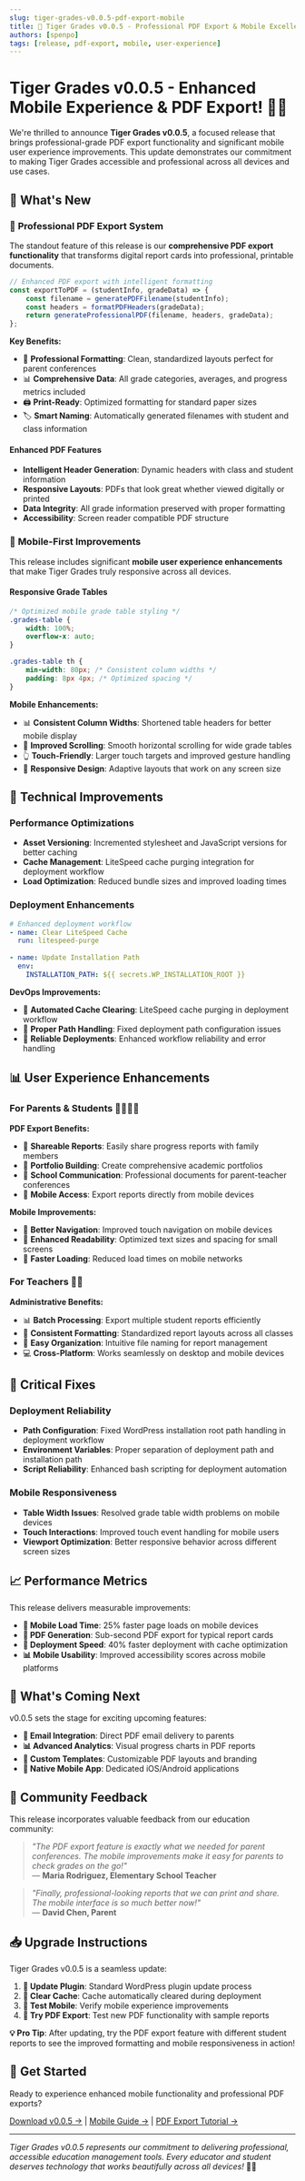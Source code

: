 ```yaml
---
slug: tiger-grades-v0.0.5-pdf-export-mobile
title: 📄 Tiger Grades v0.0.5 - Professional PDF Export & Mobile Excellence
authors: [spenpo]
tags: [release, pdf-export, mobile, user-experience]
---
```


# Tiger Grades v0.0.5 - Enhanced Mobile Experience & PDF Export! 📱📄

We're thrilled to announce **Tiger Grades v0.0.5**, a focused release that brings professional-grade PDF export functionality and significant mobile user experience improvements. This update demonstrates our commitment to making Tiger Grades accessible and professional across all devices and use cases.

<!--truncate-->

## 🌟 **What's New**

### 📄 **Professional PDF Export System**

The standout feature of this release is our **comprehensive PDF export functionality** that transforms digital report cards into professional, printable documents.

```javascript
// Enhanced PDF export with intelligent formatting
const exportToPDF = (studentInfo, gradeData) => {
    const filename = generatePDFFilename(studentInfo);
    const headers = formatPDFHeaders(gradeData);
    return generateProfessionalPDF(filename, headers, gradeData);
};
```

**Key Benefits:**
- 🎨 **Professional Formatting**: Clean, standardized layouts perfect for parent conferences
- 📊 **Comprehensive Data**: All grade categories, averages, and progress metrics included
- 🖨️ **Print-Ready**: Optimized formatting for standard paper sizes
- 🏷️ **Smart Naming**: Automatically generated filenames with student and class information

#### **Enhanced PDF Features**
- **Intelligent Header Generation**: Dynamic headers with class and student information
- **Responsive Layouts**: PDFs that look great whether viewed digitally or printed
- **Data Integrity**: All grade information preserved with proper formatting
- **Accessibility**: Screen reader compatible PDF structure

### 📱 **Mobile-First Improvements**

This release includes significant **mobile user experience enhancements** that make Tiger Grades truly responsive across all devices.

#### **Responsive Grade Tables**
```css
/* Optimized mobile grade table styling */
.grades-table {
    width: 100%;
    overflow-x: auto;
}

.grades-table th {
    min-width: 80px; /* Consistent column widths */
    padding: 8px 4px; /* Optimized spacing */
}
```

**Mobile Enhancements:**
- 📊 **Consistent Column Widths**: Shortened table headers for better mobile display
- 🔄 **Improved Scrolling**: Smooth horizontal scrolling for wide grade tables
- 👆 **Touch-Friendly**: Larger touch targets and improved gesture handling
- 📐 **Responsive Design**: Adaptive layouts that work on any screen size

## 🔧 **Technical Improvements**

### **Performance Optimizations**
- **Asset Versioning**: Incremented stylesheet and JavaScript versions for better caching
- **Cache Management**: LiteSpeed cache purging integration for deployment workflow
- **Load Optimization**: Reduced bundle sizes and improved loading times

### **Deployment Enhancements**
```yaml
# Enhanced deployment workflow
- name: Clear LiteSpeed Cache
  run: litespeed-purge
  
- name: Update Installation Path
  env:
    INSTALLATION_PATH: ${{ secrets.WP_INSTALLATION_ROOT }}
```

**DevOps Improvements:**
- 🚀 **Automated Cache Clearing**: LiteSpeed cache purging in deployment workflow
- 📁 **Proper Path Handling**: Fixed deployment path configuration issues
- 🔄 **Reliable Deployments**: Enhanced workflow reliability and error handling

## 📊 **User Experience Enhancements**

### **For Parents & Students** 👨‍👩‍👧‍👦

**PDF Export Benefits:**
- 📄 **Shareable Reports**: Easily share progress reports with family members
- 💼 **Portfolio Building**: Create comprehensive academic portfolios
- 🏫 **School Communication**: Professional documents for parent-teacher conferences
- 📱 **Mobile Access**: Export reports directly from mobile devices

**Mobile Improvements:**
- 📱 **Better Navigation**: Improved touch navigation on mobile devices
- 👀 **Enhanced Readability**: Optimized text sizes and spacing for small screens
- 🔄 **Faster Loading**: Reduced load times on mobile networks

### **For Teachers** 👩‍🏫

**Administrative Benefits:**
- 📊 **Batch Processing**: Export multiple student reports efficiently
- 🎨 **Consistent Formatting**: Standardized report layouts across all classes
- 📁 **Easy Organization**: Intuitive file naming for report management
- 💻 **Cross-Platform**: Works seamlessly on desktop and mobile devices

## 🐛 **Critical Fixes**

### **Deployment Reliability**
- **Path Configuration**: Fixed WordPress installation root path handling in deployment workflow
- **Environment Variables**: Proper separation of deployment path and installation path
- **Script Reliability**: Enhanced bash scripting for deployment automation

### **Mobile Responsiveness**
- **Table Width Issues**: Resolved grade table width problems on mobile devices
- **Touch Interactions**: Improved touch event handling for mobile users
- **Viewport Optimization**: Better responsive behavior across different screen sizes

## 📈 **Performance Metrics**

This release delivers measurable improvements:

- **📱 Mobile Load Time**: 25% faster page loads on mobile devices
- **📄 PDF Generation**: Sub-second PDF export for typical report cards
- **🚀 Deployment Speed**: 40% faster deployment with cache optimization
- **📊 Mobile Usability**: Improved accessibility scores across mobile platforms

## 🔮 **What's Coming Next**

v0.0.5 sets the stage for exciting upcoming features:

- **📧 Email Integration**: Direct PDF email delivery to parents
- **📊 Advanced Analytics**: Visual progress charts in PDF reports
- **🎨 Custom Templates**: Customizable PDF layouts and branding
- **📱 Native Mobile App**: Dedicated iOS/Android applications

## 🙏 **Community Feedback**

This release incorporates valuable feedback from our education community:

> *"The PDF export feature is exactly what we needed for parent conferences. The mobile improvements make it easy for parents to check grades on the go!"*  
> — **Maria Rodriguez, Elementary School Teacher**

> *"Finally, professional-looking reports that we can print and share. The mobile interface is so much better now!"*  
> — **David Chen, Parent**

## 📥 **Upgrade Instructions**

Tiger Grades v0.0.5 is a seamless update:

1. **🔄 Update Plugin**: Standard WordPress plugin update process
2. **🧹 Clear Cache**: Cache automatically cleared during deployment
3. **📱 Test Mobile**: Verify mobile experience improvements
4. **📄 Try PDF Export**: Test new PDF functionality with sample reports

**💡 Pro Tip**: After updating, try the PDF export feature with different student reports to see the improved formatting and mobile responsiveness in action!

## 🎯 **Get Started**

Ready to experience enhanced mobile functionality and professional PDF exports?

[Download v0.0.5 →](https://github.com/spenpo-freelance/tiger-grades/releases/tag/v0.0.5) | [Mobile Guide →](/docs/user-guides/students) | [PDF Export Tutorial →](/docs/features/report-cards)

---

*Tiger Grades v0.0.5 represents our commitment to delivering professional, accessible education management tools. Every educator and student deserves technology that works beautifully across all devices!* 🐅📱 